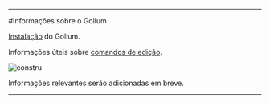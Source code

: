 ***

#Informações sobre o Gollum

[Instalação](https://github.com/gollum/gollum) do Gollum.

Informações úteis sobre [comandos de edição](https://github.com/gollum/gollum/wiki).

![constru](http://www.andrefelizardo.com.br/blog/wp-content/uploads/2015/11/em_construcao1.jpg)

Informações relevantes serão adicionadas em breve.

***